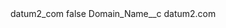 <?xml version="1.0" encoding="UTF-8"?>
<CustomMetadata xmlns="http://soap.sforce.com/2006/04/metadata" xmlns:xsi="http://www.w3.org/2001/XMLSchema-instance" xmlns:xsd="http://www.w3.org/2001/XMLSchema">
    <label>datum2_com</label>
    <protected>false</protected>
    <values>
        <field>Domain_Name__c</field>
        <value xsi:type="xsd:string">datum2.com</value>
    </values>
</CustomMetadata>
